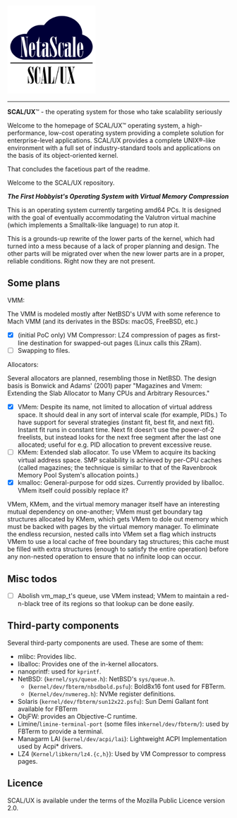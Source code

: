 <img src="Docs/scaluxnofont.svg" width=200/>

---

**SCAL/UX**™ - the operating system for those who take scalability seriously

Welcome to the homepage of SCAL/UX™ operating system, a high-performance,
low-cost operating system providing a complete solution for enterprise-level
applications. SCAL/UX provides a complete UNIX®-like environment with a full set
of industry-standard tools and applications on the basis of its object-oriented
kernel.

That concludes the facetious part of the readme.

Welcome to the SCAL/UX repository.

***The First Hobbyist's Operating System with Virtual Memory Compression***

This is an operating system currently targeting amd64 PCs. It is
designed with the goal of eventually accommodating the Valutron virtual machine
(which implements a Smalltalk-like language) to run atop it.

This is a grounds-up rewrite of the lower parts of the kernel, which had turned
into a mess because of a lack of proper planning and design. The other parts
will be migrated over when the new lower parts are in a proper, reliable
conditions. Right now they are not present.

Some plans
----------

VMM:

The VMM is modeled mostly after NetBSD's UVM with some reference to Mach VMM
(and its derivates in the BSDs: macOS, FreeBSD, etc.)

- [x] (initial PoC only) VM Compressor: LZ4 compression of pages as first-line
  destination for swapped-out pages (Linux calls this ZRam).
- [ ] Swapping to files.

Allocators:

Several allocators are planned, resembling those in NetBSD. The design basis is
Bonwick and Adams' (2001) paper "Magazines and Vmem: Extending the Slab
Allocator to Many CPUs and Arbitrary Resources."

- [x] VMem: Despite its name, not limited to allocation of virtual address
  space. It should deal in any sort of interval scale (for example, PIDs.) To
  have support for several strategies (instant fit, best fit, and next fit).
  Instant fit runs in constant time. Next fit doesn't use the power-of-2
  freelists, but instead looks for the next free segment after the last one
  allocated; useful for e.g. PID allocation to prevent excessive reuse.
- [ ] KMem: Extended slab allocator. To use VMem to acquire its backing virtual
  address space. SMP scalability is achieved by per-CPU caches (called
  magazines; the technique is similar to that of the Ravenbrook Memory Pool
  System's allocation points.)
- [x] kmalloc: General-purpose for odd sizes. Currently provided by liballoc.
  VMem itself could possibly replace it?

VMem, KMem, and the virtual memory manager itself have an interesting mutual
dependency on one-another; VMem must get boundary tag structures allocated by
KMem, which gets VMem to dole out memory which must be backed with pages by the
virtual memory manager. To eliminate the endless recursion, nested calls into
VMem set a flag which instructs VMem to use a local cache of free boundary tag
structures; this cache must be filled with extra structures (enough to satisfy
the entire operation) before any non-nested operation to ensure that no infinite
loop can occur.

Misc todos
----------

- [ ] Abolish vm_map_t's queue, use VMem instead; VMem to maintain a red-n-black
  tree of its regions so that lookup can be done easily.

Third-party components
----------------------

Several third-party components are used. These are some of them:
- mlibc: Provides libc.
- liballoc: Provides one of the in-kernel allocators.
- nanoprintf: used for `kprintf`.
- NetBSD: (`kernel/sys/queue.h`): NetBSD's `sys/queue.h`.
  - (`kernel/dev/fbterm/nbsdbold.psfu`): Bold8x16 font used for FBTerm.
  - (`Kernel/dev/nvmereg.h`): NVMe register definitions.
- Solaris (`kernel/dev/fbterm/sun12x22.psfu`): Sun Demi Gallant font available
  for FBTerm
- ObjFW: provides an Objective-C runtime.
- Limine/`limine-terminal-port` (some files in`kernel/dev/fbterm/`): used by
  FBTerm to provide a terminal.
- Managarm LAI (`kernel/dev/acpi/lai`): Lightweight ACPI Implementation used by
  Acpi* drivers.
- LZ4 (`Kernel/libkern/lz4.{c,h}`): Used by VM Compressor to compress pages.

Licence
-------

SCAL/UX is available under the terms of the Mozilla Public Licence version 2.0.

